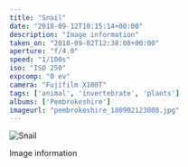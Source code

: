 ```yaml
---
title: "Snail"
date: "2018-09-12T10:15:14+00:00"
description: "Image information"
taken_on: "2018-09-02T12:38:08+00:00"
aperture: "f/4.0"
speed: "1/100s"
iso: "ISO 250"
expcomp: "0 ev"
camera: "Fujifilm X100T"
tags: ['animal', 'invertebrate', 'plants']
albums: ['Pembrokeshire']
imageurl: "pembrokeshire_180902123808.jpg"
---
```


![Snail](https://wingsopenwide-images.s3.amazonaws.com/xs/pembrokeshire_180902123808.jpg)

Image information
